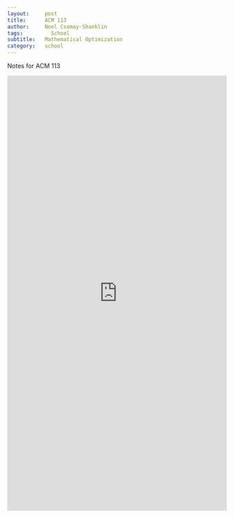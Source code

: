 ```yaml
---
layout:     post
title:      ACM 113
author:     Noel Csomay-Shanklin
tags: 		  School 
subtitle:  	Mathematical Optimization
category:   school
---
```

Notes for ACM 113
<iframe style="width:100%" height="1000px" src="https://noelc-s.github.io/website/img/ACM_113_Notes.pdf" frameborder="0" allowfullscreen></iframe>
